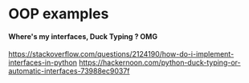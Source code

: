 # OOP examples

#### Where's my interfaces, Duck Typing ? OMG

https://stackoverflow.com/questions/2124190/how-do-i-implement-interfaces-in-python
https://hackernoon.com/python-duck-typing-or-automatic-interfaces-73988ec9037f
